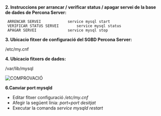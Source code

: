 **2. Instruccions per arrancar / verificar status / apagar servei de la base de dades de Percona Server:**
	
	 ARRENCAR SERVEI			service mysql start
	 VERIFICAR STATUS SERVEI		service mysql status
	 APAGAR SERVEI				service mysql stop  


**3. Ubicacio fitxer de configuració del SGBD Percona Server:**

/etc/my.cnf


**4. Ubicacio fitxers de dades:**

/var/lib/mysql

![COMPROVACIÓ](https://github.com/ivanenriquez/BD-M02-M010/blob/master/MP10-UF2/A1/imatges/ubicació_per_defecte_fitxers_de_dades.PNG)


**6.Canviar port mysqld**
* Editar fitxer configuració */etc/my.cnf*
* Afegir la següent línia: *port=port desitjat*
* Executar la comanda *service mysqld restart*
